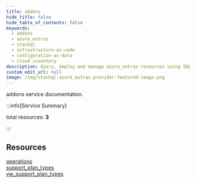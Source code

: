```yaml
---
title: addons
hide_title: false
hide_table_of_contents: false
keywords:
  - addons
  - azure_extras
  - stackql
  - infrastructure-as-code
  - configuration-as-data
  - cloud inventory
description: Query, deploy and manage azure_extras resources using SQL
custom_edit_url: null
image: /img/stackql-azure_extras-provider-featured-image.png
---
```


addons service documentation.

:::info[Service Summary]

total resources: __3__  

:::

## Resources
<div class="row">
<div class="providerDocColumn">
<a href="/services/addons/operations/">operations</a><br />
<a href="/services/addons/support_plan_types/">support_plan_types</a>
</div>
<div class="providerDocColumn">
<a href="/services/addons/vw_support_plan_types/">vw_support_plan_types</a>
</div>
</div>